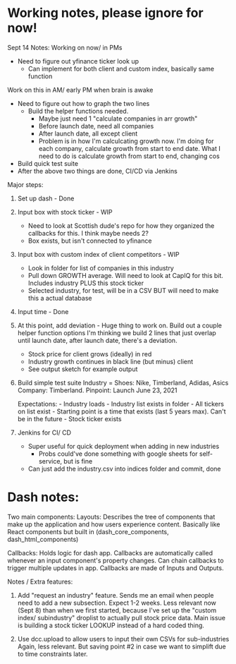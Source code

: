 # Working notes, please ignore for now!

Sept 14 Notes:
Working on now/ in PMs
- Need to figure out yfinance ticker look up
    - Can implement for both client and custom index, basically same function

Work on this in AM/ early PM when brain is awake
- Need to figure out how to graph the two lines
    - Build the helper functions needed. 
        - Maybe just need 1 "calculate companies in arr growth" 
        - Before launch date, need all companies 
        - After launch date, all except client 
        - Problem is in how I'm calculcating growth now. I'm doing 
        for each company, calculate growth from start to end date.
        What I need to do is calculate growth from start to end, changing cos
- Build quick test suite
- After the above two things are done, CI/CD via Jenkins

Major steps:
1. Set up dash - Done

2. Input box with stock ticker - WIP
    - Need to look at Scottish dude's repo for how they organized
    the callbacks for this. I think maybe needs 2? 
    - Box exists, but isn't connected to yfinance

3. Input box with custom index of client competitors - WIP
    - Look in folder for list of companies in this industry 
    - Pull down GROWTH average. Will need to look at CapIQ for this bit. Includes industry PLUS this stock ticker
    - Selected industry, for test, will be in a CSV BUT will need to make this a actual database 

4. Input time - Done 

5. At this point, add deviation - Huge thing to work on. 
Build out a couple helper function options 
I'm thinking we build 2 lines that just overlap until launch date,
after launch date, there's a deviation. 
    - Stock price for client grows (ideally) in red
    - Industry growth continues in black line (but minus) client 
    - See output sketch for example output

6. Build simple test suite 
    Industry = Shoes: Nike, Timberland, Adidas, Asics
    Company: Timberland. 
    Pinpoint: Launch June 23, 2021  

    Expectations:
        - Industry loads
            - Industry list exists in folder 
            - All tickers on list exist 
        - Starting point is a time that exists (last 5 years max). Can't be in the future
        - Stock ticker exists 

7. Jenkins for CI/ CD
    - Super useful for quick deployment when adding in new industries
        - Probs could've done something with google sheets for self-service, 
        but is fine 
    - Can just add the industry.csv into indices folder and commit, done 


# Dash notes:
Two main components:
Layouts: Describes the tree of components that make up the application and how users experience content. Basically like React components but built in (dash_core_components, dash_html_components) 

Callbacks: Holds logic for dash app. Callbacks are automatically called whenever an input component's property changes. Can chain callbacks to trigger multiple updates in app. Callbacks are made of Inputs and Outputs. 


Notes / Extra features:
1. Add "request an industry" feature. Sends me an email
when people need to add a new subsection. Expect 1-2 weeks. 
Less relevant now (Sept 8) than when we first started, because I've set 
up the "custom index/ subindustry" droplist to actually pull stock price data.
Main issue is building a stock ticker LOOKUP instead of a hard coded thing. 

2. Use dcc.upload to allow users to input their own CSVs for sub-industries 
Again, less relevant. But saving point #2 in case we want to simplift due to 
time constraints later. 


